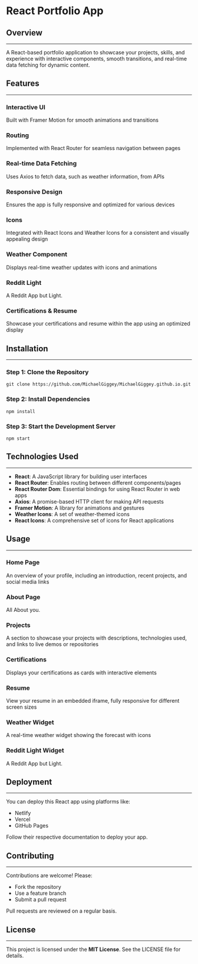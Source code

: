 # React Portfolio App

## Overview ##
--------------

A React-based portfolio application to showcase your projects, skills, and experience with interactive components, smooth transitions, and real-time data fetching for dynamic content.

## Features ##
------------

### Interactive UI ###
Built with Framer Motion for smooth animations and transitions

### Routing ###
Implemented with React Router for seamless navigation between pages

### Real-time Data Fetching ###
Uses Axios to fetch data, such as weather information, from APIs

### Responsive Design ###
Ensures the app is fully responsive and optimized for various devices

### Icons ###
Integrated with React Icons and Weather Icons for a consistent and visually appealing design

### Weather Component ###
Displays real-time weather updates with icons and animations

### Reddit Light  ###
A Reddit App but Light.

### Certifications & Resume ###
Showcase your certifications and resume within the app using an optimized display

## Installation ##
--------------

### Step 1: Clone the Repository ###
```
git clone https://github.com/MichaelGiggey/MichaelGiggey.github.io.git
```

### Step 2: Install Dependencies ###
```
npm install
```

### Step 3: Start the Development Server ###
```
npm start
```

## Technologies Used ##
--------------------

* **React**: A JavaScript library for building user interfaces
* **React Router**: Enables routing between different components/pages
* **React Router Dom**: Essential bindings for using React Router in web apps
* **Axios**: A promise-based HTTP client for making API requests
* **Framer Motion**: A library for animations and gestures
* **Weather Icons**: A set of weather-themed icons
* **React Icons**: A comprehensive set of icons for React applications

## Usage ##
-----

### Home Page ###
An overview of your profile, including an introduction, recent projects, and social media links

### About Page ###
All About you.

### Projects ###
A section to showcase your projects with descriptions, technologies used,
 and links to live demos or repositories

### Certifications ###
Displays your certifications as cards with interactive elements

### Resume ###
View your resume in an embedded iframe, fully responsive for different screen sizes

### Weather Widget ###
A real-time weather widget showing the forecast with icons

### Reddit Light Widget ###
A Reddit App but Light.

## Deployment ##
------------

You can deploy this React app using platforms like:

* Netlify
* Vercel
* GitHub Pages

Follow their respective documentation to deploy your app.

## Contributing ##
------------

Contributions are welcome! Please:

* Fork the repository
* Use a feature branch
* Submit a pull request

Pull requests are reviewed on a regular basis.

## License ##
-------

This project is licensed under the **MIT License**. See the LICENSE file for details.